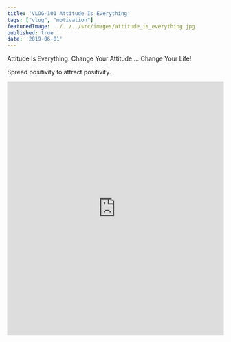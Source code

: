 ```yaml
---
title: 'VLOG-101 Attitude Is Everything'
tags: ["vlog", "motivation"]
featuredImage: ../../../src/images/attitude_is_everything.jpg
published: true
date: '2019-06-01'
---
```



Attitude Is Everything: Change Your Attitude ... Change Your Life!
<br/>


Spread positivity to attract positivity. 


<iframe src="https://www.linkedin.com/embed/feed/update/urn:li:ugcPost:6582701775546093568" height="590" width="504" frameborder="0" allowfullscreen="" title="Embedded post"></iframe>
